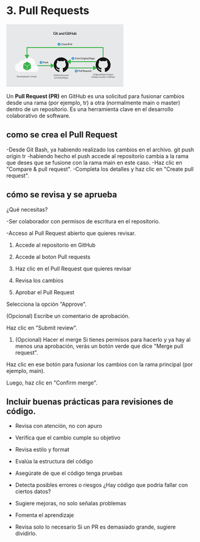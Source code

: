 # 3. Pull Requests

![Texto alternativo](../assets/descarg.png)

Un **Pull Request (PR)** en GitHub es una solicitud para fusionar cambios desde una rama (por ejemplo, tr) a otra (normalmente main o master) dentro de un repositorio. Es una herramienta clave en el desarrollo colaborativo de software.

## **como se crea el Pull Request**

-Desde Git Bash, ya habiendo realizado los cambios en el archivo.
git push origin tr
-habiendo hecho el push accede al repositorio cambia a la rama que deses que se fusione con la rama main en este caso.
-Haz clic en "Compare & pull request".
-Completa los detalles y haz clic en "Create pull request".

## **cómo se revisa y se aprueba**

¿Qué necesitas?

-Ser colaborador con permisos de escritura en el repositorio.

-Acceso al Pull Request abierto que quieres revisar.

1. Accede al repositorio en GitHub

1. Accede al boton Pull requests

1. Haz clic en el Pull Request que quieres revisar

1. Revisa los cambios

1. Aprobar el Pull Request

Selecciona la opción "Approve".

(Opcional) Escribe un comentario de aprobación.

Haz clic en "Submit review".

1. (Opcional) Hacer el merge
Si tienes permisos para hacerlo y ya hay al menos una aprobación, verás un botón verde que dice "Merge pull request".

Haz clic en ese botón para fusionar los cambios con la rama principal (por ejemplo, main).

Luego, haz clic en "Confirm merge".

## **Incluir buenas prácticas para revisiones de código.**

- Revisa con atención, no con apuro

- Verifica que el cambio cumple su objetivo

- Revisa estilo y format

- Evalúa la estructura del código

- Asegúrate de que el código tenga pruebas

- Detecta posibles errores o riesgos
¿Hay código que podría fallar con ciertos datos?

- Sugiere mejoras, no solo señalas problemas

- Fomenta el aprendizaje

- Revisa solo lo necesario
Si un PR es demasiado grande, sugiere dividirlo.
